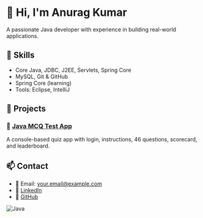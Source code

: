 # 👋 Hi, I'm Anurag Kumar
A passionate Java developer with experience in building real-world applications.

## 🚀 Skills
- Core Java, JDBC, J2EE, Servlets, Spring Core
- MySQL, Git & GitHub
- Spring Core (learning)
- Tools: Eclipse, IntelliJ

## 📂 Projects

### 🔹 [Java MCQ Test App](https://github.com/anurag01502/McqTestApplication)
A console-based quiz app with login, instructions, 46 questions, scorecard, and leaderboard.

<!-- You can add more projects below -->

## 📫 Contact
- 📧 Email: your.email@example.com
- 🔗 [LinkedIn]([https://linkedin.com/in/your-profile](https://www.linkedin.com/in/anurag-kumar-74a31518a/))
- 🔗 [GitHub](https://github.com/anurag01502)

![Java](https://img.shields.io/badge/Java-ED8B00?style=for-the-badge&logo=java&logoColor=white)
